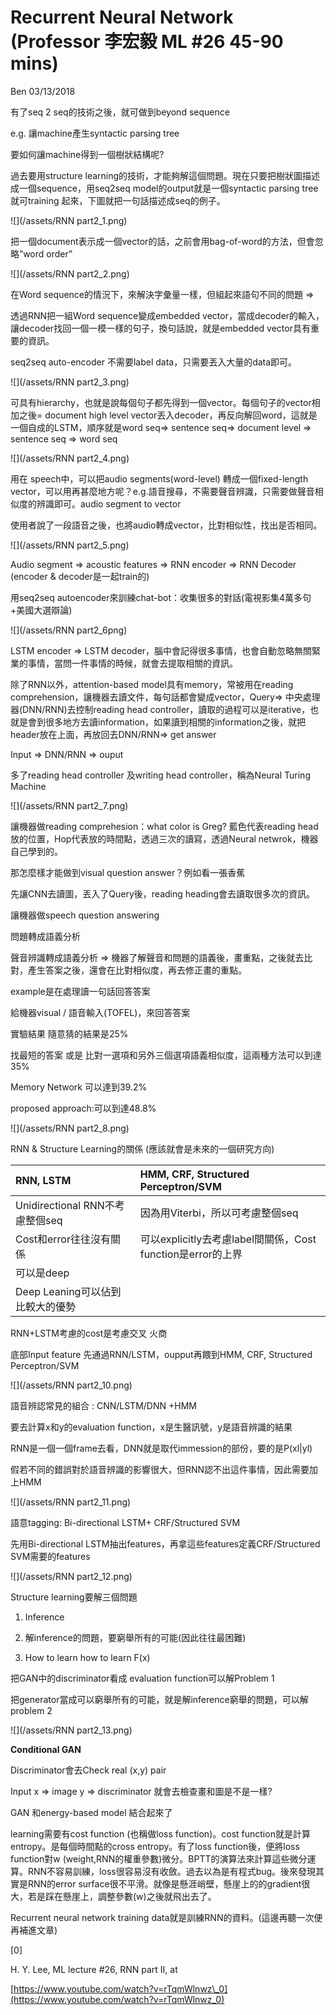 # Recurrent Neural Network \(Professor 李宏毅 ML \#26 45-90 mins\)

Ben 03/13/2018

有了seq 2 seq的技術之後，就可做到beyond sequence

e.g. 讓machine產生syntactic parsing tree

要如何讓machine得到一個樹狀結構呢?

過去要用structure learning的技術，才能夠解這個問題。現在只要把樹狀圖描述成一個sequence，用seq2seq model的output就是一個syntactic parsing tree就可training 起來，下圖就把一句話描述成seq的例子。

![](/assets/RNN part2_1.png)

把一個document表示成一個vector的話，之前會用bag-of-word的方法，但會忽略”word order”

![](/assets/RNN part2_2.png)

在Word sequence的情況下，來解決字彙量一樣，但組起來語句不同的問題 =&gt;

透過RNN把一組Word sequence變成embedded vector，當成decoder的輸入，讓decoder找回一個一模一樣的句子，換句話說，就是embedded vector具有重要的資訊。

seq2seq auto-encoder 不需要label data，只需要丟入大量的data即可。

![](/assets/RNN part2_3.png)

可具有hierarchy，也就是說每個句子都先得到一個vector。每個句子的vector相加之後= document high level vector丟入decoder，再反向解回word，這就是一個自成的LSTM，順序就是word seq=&gt; sentence seq=&gt; document level =&gt; sentence seq =&gt; word seq

![](/assets/RNN part2_4.png)

用在 speech中，可以把audio segments\(word-level\) 轉成一個fixed-length vector，可以用再甚麼地方呢？e.g.語音搜尋，不需要聲音辨識，只需要做聲音相似度的辨識即可。audio segment to vector

使用者說了一段語音之後，也將audio轉成vector，比對相似性，找出是否相同。

![](/assets/RNN part2_5.png)

Audio segment =&gt; acoustic features =&gt; RNN encoder =&gt; RNN Decoder \(encoder & decoder是一起train的\)

用seq2seq autoencoder來訓練chat-bot：收集很多的對話\(電視影集4萬多句+美國大選辯論\)

![](/assets/RNN part2_6png)

LSTM encoder =&gt; LSTM decoder，腦中會記得很多事情，也會自動忽略無關緊業的事情，當問一件事情的時候，就會去提取相關的資訊。

除了RNN以外，attention-based model具有memory，常被用在reading comprehension，讓機器去讀文件，每句話都會變成vector，Query=&gt; 中央處理器\(DNN/RNN\)去控制reading head controller，讀取的過程可以是iterative，也就是會到很多地方去讀information，如果讀到相關的information之後，就把header放在上面，再放回去DNN/RNN=&gt; get answer

Input =&gt; DNN/RNN =&gt; ouput

多了reading head controller 及writing head controller，稱為Neural Turing Machine

![](/assets/RNN part2_7.png)

讓機器做reading comprehesion：what color is Greg? 藍色代表reading head放的位置，Hop代表放的時間點，透過三次的讀寫，透過Neural netwrok，機器自己學到的。

那怎麼樣才能做到visual question answer？例如看一張香蕉

先讓CNN去讀圖，丟入了Query後，reading heading會去讀取很多次的資訊。

讓機器做speech question answering

問題轉成語義分析

聲音辨識轉成語義分析 =&gt; 機器了解聲音和問題的語義後，畫重點，之後就去比對，產生答案之後，還會在比對相似度，再去修正畫的重點。

example是在處理讀一句話回答答案

給機器visual / 語音輸入\(TOFEL\)，來回答答案

實驗結果 隨意猜的結果是25%

找最短的答案 或是 比對一選項和另外三個選項語義相似度，這兩種方法可以到達35%

Memory Network 可以達到39.2%

proposed approach:可以到達48.8%

![](/assets/RNN part2_8.png)

RNN & Structure Learning的關係 \(應該就會是未來的一個研究方向\)

| RNN, LSTM | HMM, CRF, Structured Perceptron/SVM |
| :--- | :--- |
| Unidirectional RNN不考慮整個seq | 因為用Viterbi，所以可考慮整個seq |
| Cost和error往往沒有關係 | 可以explicitly去考慮label間關係，Cost function是error的上界 |
| 可以是deep |  |
| Deep Leaning可以佔到比較大的優勢 |  |

RNN+LSTM考慮的cost是考慮交叉 火商

底部Input feature 先通過RNN/LSTM，oupput再餵到HMM, CRF, Structured Perceptron/SVM

![](/assets/RNN part2_10.png)

語音辨認常見的組合 : CNN/LSTM/DNN +HMM

要去計算x和y的evaluation function，x是生醫訊號，y是語音辨識的結果

RNN是一個一個frame去看，DNN就是取代immession的部份，要的是P\(xl\|yl\)

假若不同的錯誤對於語音辨識的影響很大，但RNN認不出這件事情，因此需要加上HMM

![](/assets/RNN part2_11.png)

語意tagging: Bi-directional LSTM+ CRF/Structured SVM

先用Bi-directional LSTM抽出features，再拿這些features定義CRF/Structured SVM需要的features

![](/assets/RNN part2_12.png)

Structure learning要解三個問題

1. Inference

2. 解inference的問題，要窮舉所有的可能\(因此往往最困難\)

3. How to learn how to learn F\(x\)

把GAN中的discriminator看成 evaluation function可以解Problem 1

把generator當成可以窮舉所有的可能，就是解inference窮舉的問題，可以解problem 2

![](/assets/RNN part2_13.png)

**Conditional GAN**

Discriminator會去Check real \(x,y\) pair

Input x =&gt; image y =&gt; discriminator 就會去檢查畫和圖是不是一樣?

GAN 和energy-based model 結合起來了

learning需要有cost function \(也稱做loss function\)。cost function就是計算entropy。是每個時間點的cross entropy。有了loss function後，便將loss function對w \(weight,RNN的權重參數\)微分。BPTT的演算法來計算這些微分運算。RNN不容易訓練，loss很容易沒有收斂。過去以為是有程式bug。後來發現其實是RNN的error surface很不平滑。就像是懸涯峭壁，懸崖上的的gradient很大，若是踩在懸崖上，調整參數\(w\)之後就飛出去了。

Recurrent neural network training data就是訓練RNN的資料。\(這邊再聽一次便再補進文章\)

\[0\]

H. Y. Lee, ML lecture \#26, RNN part II, at

[https://www.youtube.com/watch?v=rTqmWlnwz\_0](https://www.youtube.com/watch?v=rTqmWlnwz_0)

